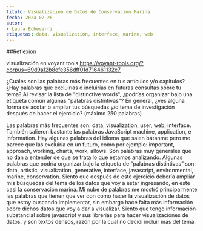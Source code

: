 ```yaml
---
titulo: Visualización de Datos de Conservación Marina
fecha: 2024-02-28
autor: 
- Laura Echeverri 
etiquetas: data, visualization, interface, marine, web
---
```


##Reflexión

visualización en voyant tools
https://voyant-tools.org/?corpus=69d9a12b8efe356dff01d716461132e7

¿Cuáles son las palabras más frecuentes en tus artículos y/o capítulos? 
¿Hay palabras que excluirías o incluirías en futuras consultas sobre tu tema? Al revisar la lista de "distinctive words", ¿podrías organizar bajo una etiqueta común algunas "palabras distintivas"? 
En general, ¿ves alguna forma de acotar o ampliar tus búsquedas y/o tema de investigación después de hacer el ejercicio? (máximo 250 palabras)


Las palabras más frecuentes son: data, visualization, user, web, interface. También salieron bastante las palabras JavaScript machine, application, e information. Hay algunas palabras del idioma que salen bátanme pero me parece que las excluiría en un futuro, como por ejemplo: important, approach, working, charts, work, allows. Son palabras muy generales que no dan a entender de que se trata lo que estamos analizando. Algunas palabras que podría organizar bajo la etiqueta de “palabras distintivas” son: data, artistic, visualization, generative, interface, javascript, environmental, marine, conservation.
Siento que después de este ejercicio debería ampliar mis búsquedas del tema de los datos que voy a estar ingresando, en este casi la conservación marina. Mi nube de palabras me mostró principalmente las palabras que tienen que ver con como hacer la visualización de datos que estoy buscando implementar, sin embargo hace falta más información sobre dichos datos que voy a dar a visualizar. Siento que tengo información substancial sobre javascript y sus librerías para hacer visualizaciones de datos, y son textos densos, razón por la cual no decidí incluir más del tema. 
